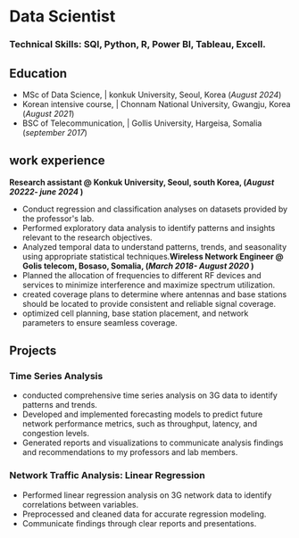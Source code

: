 # Data Scientist
### Technical Skills: SQl, Python, R, Power BI, Tableau, Excell.
## Education
- MSc of Data Science, | konkuk University, Seoul, Korea (_August 2024_)
- Korean intensive course, | Chonnam National University, Gwangju, Korea (_August 2021_)
- BSC of Telecommunication, | Gollis University, Hargeisa, Somalia (_september 2017_)
## work experience 
**Research assistant @ Konkuk University, Seoul, south Korea, (_August 20222- june 2024_ )**
- Conduct regression and classification analyses on datasets provided by the professor's lab.
- Performed exploratory data analysis to identify patterns and insights relevant to the research objectives. 
- Analyzed temporal data to understand patterns, trends, and seasonality using appropriate statistical techniques.**Wireless Network Engineer @ Golis telecom, Bosaso, Somalia, (_March 2018- August 2020_ )**
- Planned the allocation of frequencies to different RF devices and services to minimize interference and
maximize spectrum utilization.
- created coverage plans to determine where antennas and base stations should be located to provide consistent
and reliable signal coverage.
- optimized cell planning, base station placement, and network parameters to ensure seamless coverage.
## Projects
### Time Series Analysis
- conducted comprehensive time series analysis on 3G data to identify patterns and trends.
- Developed and implemented forecasting models to predict future network performance metrics, such as
throughput, latency, and congestion levels.
- Generated reports and visualizations to communicate analysis findings and recommendations to my professors
and lab members.
### Network Traffic Analysis: Linear Regression
- Performed linear regression analysis on 3G network data to identify correlations between variables.
- Preprocessed and cleaned data for accurate regression modeling.
- Communicate findings through clear reports and presentations.
